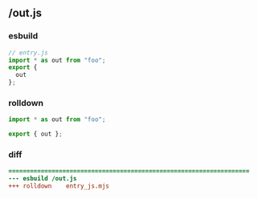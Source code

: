## /out.js
### esbuild
```js
// entry.js
import * as out from "foo";
export {
  out
};
```
### rolldown
```js
import * as out from "foo";

export { out };

```
### diff
```diff
===================================================================
--- esbuild	/out.js
+++ rolldown	entry_js.mjs

```

